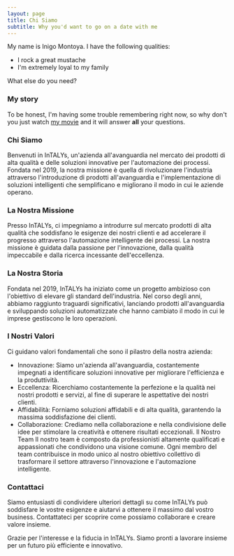 ```yaml
---
layout: page
title: Chi Siamo
subtitle: Why you'd want to go on a date with me
---
```


My name is Inigo Montoya. I have the following qualities:

- I rock a great mustache
- I'm extremely loyal to my family

What else do you need?

### My story

To be honest, I'm having some trouble remembering right now, so why don't you just watch [my movie](https://en.wikipedia.org/wiki/The_Princess_Bride_%28film%29) and it will answer **all** your questions.




### Chi Siamo
Benvenuti in InTALYs, un'azienda all'avanguardia nel mercato dei prodotti di alta qualità e delle soluzioni innovative per l'automazione dei processi. Fondata nel 2019, la nostra missione è quella di rivoluzionare l'industria attraverso l'introduzione di prodotti all'avanguardia e l'implementazione di soluzioni intelligenti che semplificano e migliorano il modo in cui le aziende operano.

### La Nostra Missione
Presso InTALYs, ci impegniamo a introdurre sul mercato prodotti di alta qualità che soddisfano le esigenze dei nostri clienti e ad accelerare il progresso attraverso l'automazione intelligente dei processi. La nostra missione è guidata dalla passione per l'innovazione, dalla qualità impeccabile e dalla ricerca incessante dell'eccellenza.

### La Nostra Storia
Fondata nel 2019, InTALYs ha iniziato come un progetto ambizioso con l'obiettivo di elevare gli standard dell'industria. Nel corso degli anni, abbiamo raggiunto traguardi significativi, lanciando prodotti all'avanguardia e sviluppando soluzioni automatizzate che hanno cambiato il modo in cui le imprese gestiscono le loro operazioni.

### I Nostri Valori
Ci guidano valori fondamentali che sono il pilastro della nostra azienda:

- Innovazione: Siamo un'azienda all'avanguardia, costantemente impegnati a identificare soluzioni innovative per migliorare l'efficienza e la produttività.
- Eccellenza: Ricerchiamo costantemente la perfezione e la qualità nei nostri prodotti e servizi, al fine di superare le aspettative dei nostri clienti.
- Affidabilità: Forniamo soluzioni affidabili e di alta qualità, garantendo la massima soddisfazione dei clienti.
- Collaborazione: Crediamo nella collaborazione e nella condivisione delle idee per stimolare la creatività e ottenere risultati eccezionali.
Il Nostro Team
Il nostro team è composto da professionisti altamente qualificati e appassionati che condividono una visione comune. Ogni membro del team contribuisce in modo unico al nostro obiettivo collettivo di trasformare il settore attraverso l'innovazione e l'automazione intelligente.

### Contattaci
Siamo entusiasti di condividere ulteriori dettagli su come InTALYs può soddisfare le vostre esigenze e aiutarvi a ottenere il massimo dal vostro business. Contattateci per scoprire come possiamo collaborare e creare valore insieme.

Grazie per l'interesse e la fiducia in InTALYs. Siamo pronti a lavorare insieme per un futuro più efficiente e innovativo.
